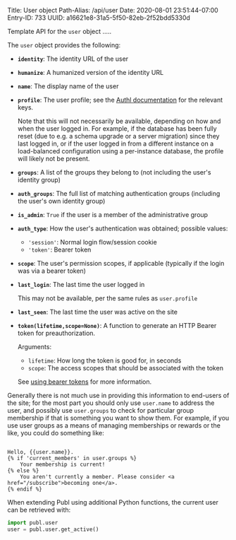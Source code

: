 Title: User object
Path-Alias: /api/user
Date: 2020-08-01 23:51:44-07:00
Entry-ID: 733
UUID: a16621e8-31a5-5f50-82eb-2f52bdd5330d

Template API for the `user` object
.....

The `user` object provides the following:

* **`identity`**: The identity URL of the user
* **`humanize`**: A humanized version of the identity URL

* **`name`**: The display name of the user

* **`profile`**: The user profile; see the [Authl documentation](https://authl.readthedocs.io/en/latest/authl.html#authl.disposition.Verified) for the relevant keys.

    Note that this will not necessarily be available, depending on how and when the user logged in. For example, if the database has been fully reset (due to e.g. a schema upgrade or a server migration) since they last logged in, or if the user logged in from a different instance on a load-balanced configuration using a per-instance database, the profile will likely not be present.

* **`groups`**: A list of the groups they belong to (not including the user's identity group)
* **`auth_groups`**: The full list of matching authentication groups (including the user's own identity group)

* **`is_admin`**: `True` if the user is a member of the administrative group

* **`auth_type`**: How the user's authentication was obtained; possible values:

    * `'session'`: Normal login flow/session cookie
    * `'token'`: Bearer token

* **`scope`**: The user's permission scopes, if applicable (typically if the login was via a bearer token)

* **`last_login`**: The last time the user logged in

    This may not be available, per the same rules as `user.profile`

* **`last_seen`**: The last time the user was active on the site

* **`token(lifetime,scope=None)`**: A function to generate an HTTP Bearer token for preauthorization.

    Arguments:

    * `lifetime`: How long the token is good for, in seconds
    * `scope`: The access scopes that should be associated with the token

    See [using bearer tokens](238#token) for more information.

Generally there is not much use in providing this information to end-users of the site; for the most part you should only use `user.name` to address the user, and possibly use `user.groups` to check for particular group membership if that is something you want to show them. For example, if you use user groups as a means of managing memberships or rewards or the like, you could do something like:

```jinja

Hello, {{user.name}}.
{% if 'current_members' in user.groups %}
    Your membership is current!
{% else %}
    You aren't currently a member. Please consider <a href="/subscribe">becoming one</a>.
{% endif %}
```

When extending Publ using additional Python functions, the current user can be retrieved with:

```python
import publ.user
user = publ.user.get_active()
```

